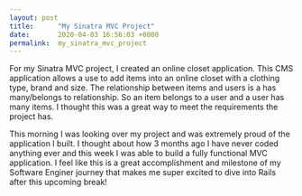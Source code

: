 ```yaml
---
layout: post
title:      "My Sinatra MVC Project"
date:       2020-04-03 16:56:03 +0000
permalink:  my_sinatra_mvc_project
---
```



For my Sinatra MVC project, I created an online closet application. This CMS application allows a use to add items into an online closet with a clothing type, brand and size. The relationship between items and users is a has many/belongs to relationship. So an item belongs to a user and a user has many items. I thought this was a great way to meet the requirements the project has.

This morning I was looking over my project and was extremely proud of the application I built. I thought about how 3 months ago I have never coded anything ever and this week I was able to build a fully functional MVC application. I feel like this is a great accomplishment and milestone of my Software Enginer journey that makes me super excited to dive into Rails after this upcoming break! 
